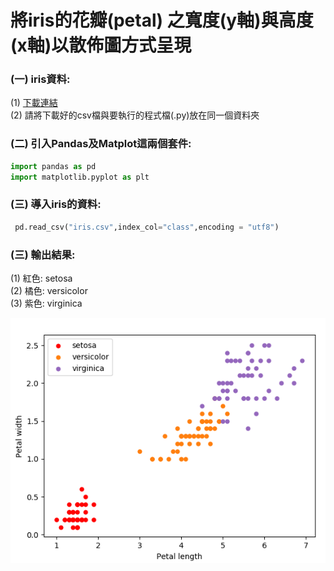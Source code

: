 # 將iris的花瓣(petal) 之寬度(y軸)與高度(x軸)以散佈圖方式呈現
### (一) iris資料:
  (1) [下載連結](https://archive.ics.uci.edu/ml/datasets/iris)  
      (2) 請將下載好的csv檔與要執行的程式檔(.py)放在同一個資料夾
### (二) 引入Pandas及Matplot這兩個套件:
  ```python
  import pandas as pd
  import matplotlib.pyplot as plt
  ```
### (三) 導入iris的資料:
 ```python
  pd.read_csv("iris.csv",index_col="class",encoding = "utf8")
  ```

### (三) 輸出結果:
(1) 紅色: setosa  <br>
(2) 橘色: versicolor <br>
(3) 紫色: virginica


![image](https://github.com/WuJammy/iris_petal_python/blob/master/img/1420.png)

